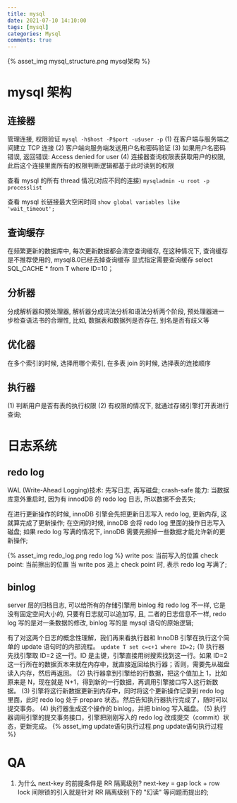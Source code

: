 ```yaml
---
title: mysql
date: 2021-07-10 14:10:00
tags: [mysql]
categories: Mysql
comments: true
---
```


{% asset_img mysql_structure.png mysql架构 %}

# mysql 架构
## 连接器
管理连接, 权限验证
``` mysql -h$host -P$port -u$user -p ```
(1) 在客户端与服务端之间建立 TCP 连接
(2) 客户端向服务端发送用户名和密码验证
(3) 如果用户名密码错误, 返回错误: Access denied for user
(4) 连接器查询权限表获取用户的权限, 此后这个连接里面所有的权限判断逻辑都基于此时读到的权限

查看 mysql 的所有 thread 情况(对应不同的连接)
``` mysqladmin -u root -p processlist ```

查看 mysql 长链接最大空闲时间
``` show global variables like 'wait_timeout'; ```


## 查询缓存
在频繁更新的数据库中, 每次更新数据都会清空查询缓存, 在这种情况下, 查询缓存是不推荐使用的, mysql8.0已经去掉查询缓存
显式指定需要查询缓存
select SQL_CACHE * from T where ID=10；

## 分析器
分成解析器和预处理器, 解析器分成词法分析和语法分析两个阶段, 预处理器进一步检查语法书的合理性, 比如, 数据表和数据列是否存在, 别名是否有歧义等

## 优化器
在多个索引的时候, 选择用哪个索引, 在多表 join 的时候, 选择表的连接顺序

## 执行器
(1) 判断用户是否有表的执行权限
(2) 有权限的情况下, 就通过存储引擎打开表进行查询;

# 日志系统
## redo log
WAL (Write-Ahead Logging)技术: 先写日志, 再写磁盘;
crash-safe 能力: 当数据库意外重启时, 因为有 innodDB 的 redo log 日志, 所以数据不会丢失;

在进行更新操作的时候, innoDB 引擎会先把更新日志写入 redo log, 更新内存, 这就算完成了更新操作; 在空闲的时候, innoDB 会将 redo log 里面的操作日志写入磁盘; 如果 redo log 写满的情况下, innoDB 需要先擦掉一些数据才能允许新的更新操作;

{% asset_img redo_log.png redo log %}
write pos: 当前写入的位置
check point: 当前擦出的位置
当 write pos 追上 check point 时, 表示 redo log 写满了;

## binlog
server 层的归档日志, 可以给所有的存储引擎用
binlog 和 redo log 不一样, 它是没有固定空间大小的, 只要有日志就可以追加写, 且, 二者的日志信息不一样, redo log 写的是对一条数据的修改, binlog 写的是 mysql 语句的原始逻辑;


有了对这两个日志的概念性理解，我们再来看执行器和 InnoDB 引擎在执行这个简单的 update 语句时的内部流程。
``` update T set c=c+1 where ID=2; ```
(1) 执行器先找引擎取 ID=2 这一行。ID 是主键，引擎直接用树搜索找到这一行。如果 ID=2 这一行所在的数据页本来就在内存中，就直接返回给执行器；否则，需要先从磁盘读入内存，然后再返回。
(2) 执行器拿到引擎给的行数据，把这个值加上 1，比如原来是 N，现在就是 N+1，得到新的一行数据，再调用引擎接口写入这行新数据。
(3) 引擎将这行新数据更新到内存中，同时将这个更新操作记录到 redo log 里面，此时 redo log 处于 prepare 状态。然后告知执行器执行完成了，随时可以提交事务。
(4) 执行器生成这个操作的 binlog，并把 binlog 写入磁盘。
(5) 执行器调用引擎的提交事务接口，引擎把刚刚写入的 redo log 改成提交（commit）状态，更新完成。
{% asset_img update语句执行过程.png update语句执行过程 %}


# QA 
1. 为什么 next-key 的前提条件是 RR 隔离级别?
next-key = gap lock + row lock
间隙锁的引入就是针对 RR 隔离级别下的 "幻读" 等问题而提出的;


































